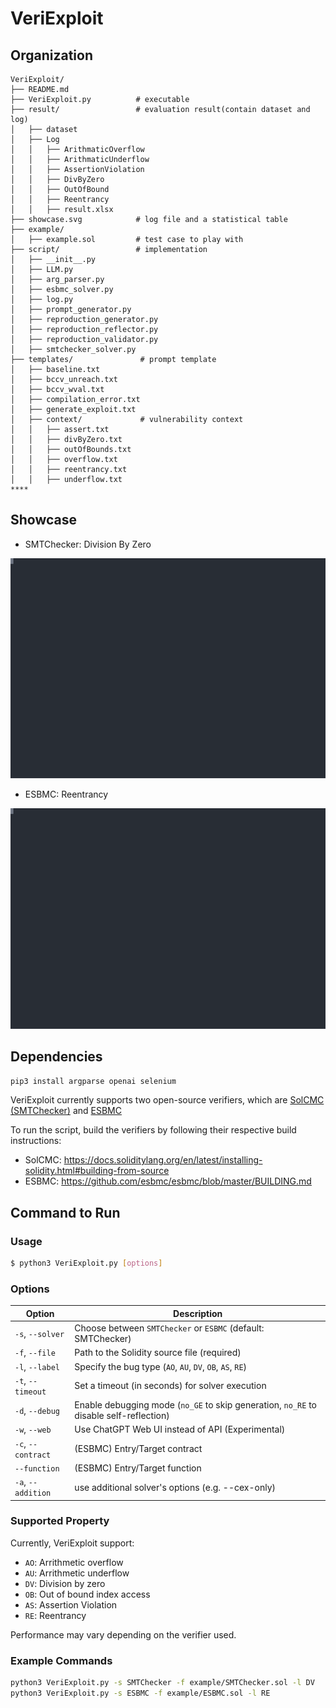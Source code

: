 
# VeriExploit

## Organization

```
VeriExploit/
├── README.md
├── VeriExploit.py          # executable
├── result/                 # evaluation result(contain dataset and log)
│   ├── dataset         
│   ├── Log                 
│   │   ├── ArithmaticOverflow
│   │   ├── ArithmaticUnderflow
│   │   ├── AssertionViolation
│   │   ├── DivByZero
│   │   ├── OutOfBound
│   │   ├── Reentrancy
│   │   ├── result.xlsx
├── showcase.svg            # log file and a statistical table
├── example/
│   ├── example.sol         # test case to play with
├── script/                 # implementation   
│   ├── __init__.py
│   ├── LLM.py
│   ├── arg_parser.py
│   ├── esbmc_solver.py
│   ├── log.py
│   ├── prompt_generator.py
│   ├── reproduction_generator.py
│   ├── reproduction_reflector.py
│   ├── reproduction_validator.py
│   ├── smtchecker_solver.py
├── templates/               # prompt template
│   ├── baseline.txt
│   ├── bccv_unreach.txt
│   ├── bccv_wval.txt
│   ├── compilation_error.txt
│   ├── generate_exploit.txt
│   ├── context/             # vulnerability context
│   │   ├── assert.txt
│   │   ├── divByZero.txt
│   │   ├── outOfBounds.txt
│   │   ├── overflow.txt
│   │   ├── reentrancy.txt
│   │   ├── underflow.txt
****
```

## Showcase

- SMTChecker: Division By Zero

![Showcase](showcase_smtchecker.svg)

- ESBMC: Reentrancy

![Showcase](showcase_esbmc.svg)

## Dependencies
`pip3 install argparse openai selenium`

VeriExploit currently supports two open-source verifiers, which are [SolCMC (SMTChecker)](https://github.com/ethereum/solidity) and [ESBMC](https://ssvlab.github.io/esbmc/documentation.html#esbmc-solidity)

To run the script, build the verifiers by following their respective build instructions:
- SolCMC: https://docs.soliditylang.org/en/latest/installing-solidity.html#building-from-source
- ESBMC: https://github.com/esbmc/esbmc/blob/master/BUILDING.md

## Command to Run

### Usage

```sh
$ python3 VeriExploit.py [options]
```

### Options

| Option            | Description                                                                            |
| ----------------- | -------------------------------------------------------------------------------------- |
| `-s`, `--solver`  | Choose between `SMTChecker` or `ESBMC` (default: SMTChecker)                           |
| `-f`, `--file`    | Path to the Solidity source file (required)                                            |
| `-l`, `--label`   | Specify the bug type (`AO`, `AU`, `DV`, `OB`, `AS`, `RE`)                              |
| `-t`, `--timeout` | Set a timeout (in seconds) for solver execution                                        |
| `-d`, `--debug`   | Enable debugging mode (`no_GE` to skip generation, `no_RE` to disable self-reflection) |
| `-w`, `--web`     | Use ChatGPT Web UI instead of API (Experimental)                                       |
| `-c`, `--contract`| (ESBMC) Entry/Target contract                                                          |
| `--function`      | (ESBMC) Entry/Target function                                                          |
| `-a`, `--addition`| use additional solver's options (e.g. --cex-only)                                      |

### Supported Property

Currently, VeriExploit support:

- `AO`: Arrithmetic overflow
- `AU`: Arrithmetic underflow
- `DV`: Division by zero
- `OB`: Out of bound index access
- `AS`: Assertion Violation
- `RE`: Reentrancy

Performance may vary depending on the verifier used. 

### Example Commands

```sh
python3 VeriExploit.py -s SMTChecker -f example/SMTChecker.sol -l DV
python3 VeriExploit.py -s ESBMC -f example/ESBMC.sol -l RE
```


